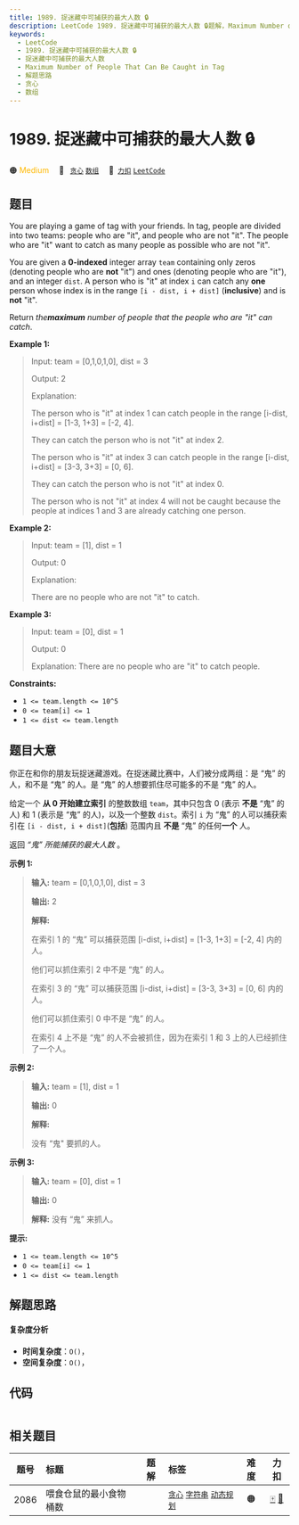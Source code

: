 ```yaml
---
title: 1989. 捉迷藏中可捕获的最大人数 🔒
description: LeetCode 1989. 捉迷藏中可捕获的最大人数 🔒题解，Maximum Number of People That Can Be Caught in Tag，包含解题思路、复杂度分析以及完整的 JavaScript 代码实现。
keywords:
  - LeetCode
  - 1989. 捉迷藏中可捕获的最大人数 🔒
  - 捉迷藏中可捕获的最大人数
  - Maximum Number of People That Can Be Caught in Tag
  - 解题思路
  - 贪心
  - 数组
---
```


# 1989. 捉迷藏中可捕获的最大人数 🔒

🟠 <font color=#ffb800>Medium</font>&emsp; 🔖&ensp; [`贪心`](/tag/greedy.md) [`数组`](/tag/array.md)&emsp; 🔗&ensp;[`力扣`](https://leetcode.cn/problems/maximum-number-of-people-that-can-be-caught-in-tag) [`LeetCode`](https://leetcode.com/problems/maximum-number-of-people-that-can-be-caught-in-tag)

## 题目

You are playing a game of tag with your friends. In tag, people are divided
into two teams: people who are "it", and people who are not "it". The people
who are "it" want to catch as many people as possible who are not "it".

You are given a **0-indexed** integer array `team` containing only zeros
(denoting people who are **not** "it") and ones (denoting people who are
"it"), and an integer `dist`. A person who is "it" at index `i` can catch any
**one** person whose index is in the range `[i - dist, i + dist]`
(**inclusive**) and is **not** "it".

Return _the**maximum** number of people that the people who are "it" can
catch_.



**Example 1:**

> Input: team = [0,1,0,1,0], dist = 3
> 
> Output: 2
> 
> Explanation:
> 
> The person who is "it" at index 1 can catch people in the range [i-dist, i+dist] = [1-3, 1+3] = [-2, 4].
> 
> They can catch the person who is not "it" at index 2.
> 
> The person who is "it" at index 3 can catch people in the range [i-dist, i+dist] = [3-3, 3+3] = [0, 6].
> 
> They can catch the person who is not "it" at index 0.
> 
> The person who is not "it" at index 4 will not be caught because the people at indices 1 and 3 are already catching one person.

**Example 2:**

> Input: team = [1], dist = 1
> 
> Output: 0
> 
> Explanation:
> 
> There are no people who are not "it" to catch.

**Example 3:**

> Input: team = [0], dist = 1
> 
> Output: 0
> 
> Explanation: There are no people who are "it" to catch people.

**Constraints:**

  * `1 <= team.length <= 10^5`
  * `0 <= team[i] <= 1`
  * `1 <= dist <= team.length`


## 题目大意

你正在和你的朋友玩捉迷藏游戏。在捉迷藏比赛中，人们被分成两组：是 “鬼” 的人，和不是 “鬼” 的人。是 “鬼” 的人想要抓住尽可能多的不是 “鬼” 的人。

给定一个 **从 0 开始建立索引** 的整数数组 `team`，其中只包含 0 (表示 **不是** “鬼” 的人) 和 1 (表示是 “鬼”
的人)，以及一个整数 `dist`。索引 `i` 为 “鬼” 的人可以捕获索引在 `[i - dist, i + dist]`(**包括**) 范围内且
**不是** “鬼” 的任何**一个** 人。

返回 _“鬼” 所能捕获的最大人数_ 。



**示例 1:**

> 
> 
> 
> 
> 
> **输入:** team = [0,1,0,1,0], dist = 3
> 
> **输出:** 2
> 
> **解释:**
> 
> 在索引 1 的 “鬼” 可以捕获范围 [i-dist, i+dist] = [1-3, 1+3] = [-2, 4] 内的人。
> 
> 他们可以抓住索引 2 中不是 “鬼” 的人。
> 
> 在索引 3 的 “鬼” 可以捕获范围 [i-dist, i+dist] = [3-3, 3+3] = [0, 6] 内的人。
> 
> 他们可以抓住索引 0 中不是 “鬼” 的人。
> 
> 在索引 4 上不是 “鬼” 的人不会被抓住，因为在索引 1 和 3 上的人已经抓住了一个人。

**示例 2:**

> 
> 
> 
> 
> 
> **输入:** team = [1], dist = 1
> 
> **输出:** 0
> 
> **解释:**
> 
> 没有 “鬼" 要抓的人。
> 
> 

**示例 3:**

> 
> 
> 
> 
> 
> **输入:** team = [0], dist = 1
> 
> **输出:** 0
> 
> **解释:** 没有 “鬼” 来抓人。
> 
> 



**提示:**

  * `1 <= team.length <= 10^5`
  * `0 <= team[i] <= 1`
  * `1 <= dist <= team.length`


## 解题思路

#### 复杂度分析

- **时间复杂度**：`O()`，
- **空间复杂度**：`O()`，

## 代码

```javascript

```

## 相关题目

<!-- prettier-ignore -->
| 题号 | 标题 | 题解 | 标签 | 难度 | 力扣 |
| :------: | :------ | :------: | :------ | :------: | :------: |
| 2086 | 喂食仓鼠的最小食物桶数 |  |  [`贪心`](/tag/greedy.md) [`字符串`](/tag/string.md) [`动态规划`](/tag/dynamic-programming.md) | 🟠 | [🀄️](https://leetcode.cn/problems/minimum-number-of-food-buckets-to-feed-the-hamsters) [🔗](https://leetcode.com/problems/minimum-number-of-food-buckets-to-feed-the-hamsters) |